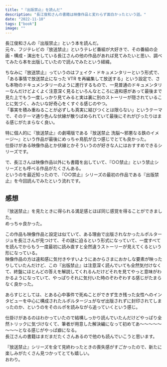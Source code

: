 ```yaml
---
title: "『出版禁止』を読んだ"
description: "長江俊和さんの書籍は映像作品と変わらず面白かったという話。"
date: "2022-11-10"
tags: ["book"]
image: ""
---
```


長江俊和さんの『出版禁止』という本を読んだ。  
元々、フジテレビの『放送禁止』というテレビ番組が大好きで、その番組の企画・構成・演出をしている長江さんの他の作品があれば見てみたいと思い、調べてみたら本を出版していたので読んでみたという経緯。

ちなみに『放送禁止』っていうのはフェイク・ドキュメンタリーという形式で、「ある事情で放送禁止になった VTR を再編集して放送する」という設定で、さも本物のドキュメンタリーのように進行するもので、一見普通のドキュメンタリーなんだけどよくよく注意深く見るといろんなところに違和感があって最後まで見た上でもう一度しっかり見てみると実は裏に別のストーリーが隠されていることに気づく、みたいな好奇心をくすぐる感じのやつ。  
「事実を積み重ねることが必ずしも真実に結びつくとは限らない」というテーマで、そのテーマ通り色んな伏線が散りばめられていて最後にそれがぴったりはまる感じがたまらなく良い。

特に個人的に『放送禁止』の劇場版である『放送禁止 洗脳～邪悪なる鉄のイメージ～』という作品が最後にめっちゃ鳥肌が立つ感じでとても良かった。  
仕掛けがある映像作品とか伏線とかそういうのが好きな人にはおすすめできるシリーズです。

で、長江さんは映像作品以外にも書籍を出していて、『○○禁止』という禁止シリーズとも呼べる作品がたくさんある。  
というのを最近知ったので、『○○禁止』シリーズの最初の作品である『出版禁止』を今回読んでみたという流れです。

## 感想

『放送禁止』を見たときに得られる満足感とほぼ同じ感覚を得ることができました。  
めっちゃ良かった。

この作品も映像作品と設定は似ていて、ある理由で出版されなかったルポルタージュを長江さんが見つけて、その謎に迫るという形式になっていて、一度すべてを読んでからもう一度最初に読み直すと全然違うストーリーが見えてくるという形になっている。  
映像作品の方は違和感に気付きやすいようにあからさまにおかしな要素が映ったりしていたんだけど、この『出版禁止』は注意深く読んでいても全然気付けなくて、終盤にほとんどの答えを解説してくれるんだけどそれを見てやっと意味がわかるようになっていて、やっぱりそれに気付いた時のぞわぞわする感じがたまらなく良かった。

あらすじとしては、とある心中事件で死ぬことができず生き残った女性へのインタビューを中心に構成されたルポルタージュがなぜ出版されずに封印されてしまったのか、というのをそのルポを読みながら追っていくという感じ。

仕掛けがあるのはわかっていたので結構しっかり読んでいたんだけどやっぱり全然トリックに気づけなくて、筆者が用意した解決編になって初めてあ～～～～～～～～となる感じがやっぱ癖になる。  
長江さんの書籍はまだまだたくさんあるので他のも読んでいこうと思います。

『放送禁止』シリーズを全て見終わったときの喪失感がすごかったので、新たに楽しみがたくさん見つかってとても嬉しい。  
おわり。
